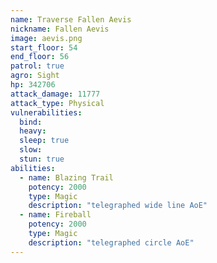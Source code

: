 ```yaml
---
name: Traverse Fallen Aevis
nickname: Fallen Aevis
image: aevis.png
start_floor: 54
end_floor: 56
patrol: true
agro: Sight
hp: 342706
attack_damage: 11777
attack_type: Physical
vulnerabilities:
  bind: 
  heavy: 
  sleep: true
  slow: 
  stun: true
abilities:
  - name: Blazing Trail
    potency: 2000
    type: Magic
    description: "telegraphed wide line AoE"
  - name: Fireball
    potency: 2000
    type: Magic
    description: "telegraphed circle AoE"
---
```

